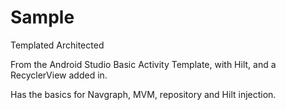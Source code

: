 # Sample
Templated Architected

From the Android Studio Basic Activity Template, with Hilt, and a RecyclerView added in.

Has the basics for Navgraph, MVM, repository and Hilt injection.


